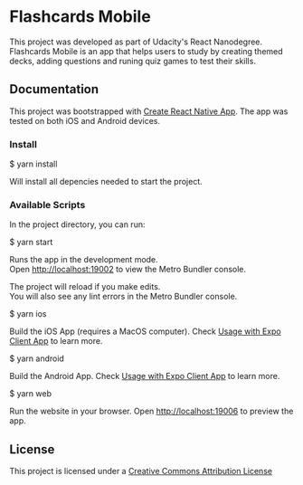 # Flashcards Mobile

This project was developed as part of Udacity's React Nanodegree.
Flashcards Mobile is an app that helps users to study by creating themed decks, adding questions and runing quiz games to test their skills.

## Documentation

This project was bootstrapped with [Create React Native App](https://github.com/expo/create-react-native-app).
The app was tested on both iOS and Android devices.

### Install
  $ yarn install

Will install all depencies needed to start the project.

### Available Scripts

In the project directory, you can run:

  $ yarn start

Runs the app in the development mode.<br />
Open [http://localhost:19002](http://localhost:19002) to view the Metro Bundler console.

The project will reload if you make edits.<br />
You will also see any lint errors in the Metro Bundler console.

  $ yarn ios

Build the iOS App (requires a MacOS computer).
Check [Usage with Expo Client App](https://github.com/expo/create-react-native-app#usage-with-expo-client-app) to learn more.

  $ yarn android
  
Build the Android App.
Check [Usage with Expo Client App](https://github.com/expo/create-react-native-app#usage-with-expo-client-app) to learn more.

  $ yarn web
  
Run the website in your browser.
Open [http://localhost:19006](http://localhost:19006) to preview the app.

## License

This project is licensed under a
[Creative Commons Attribution License](http://creativecommons.org/licenses/by/3.0/us/)
